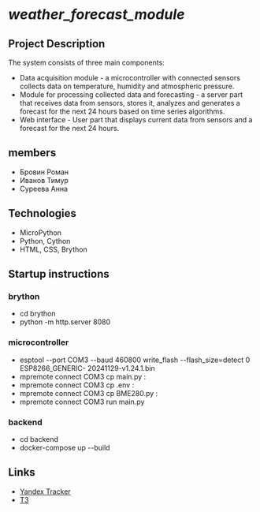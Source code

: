 # _weather_forecast_module_ 
## Project Description
The system consists of three main components:
+ Data acquisition module - a microcontroller with connected sensors collects data on temperature, humidity and atmospheric pressure.
+ Module for processing collected data and forecasting - a server part that receives data from sensors, stores it, analyzes and generates a forecast for the next 24 hours based on time series algorithms.
+ Web interface - User part that displays current data from sensors and a forecast for the next 24 hours.


## members 
+ Бровин Роман
+ Иванов Тимур
+ Суреева Анна

## Technologies
+ MicroPython
+ Python, Cython
+ HTML, CSS, Brython
  

## Startup instructions

### brython
+ cd brython
+ python -m http.server 8080

### microcontroller
+ esptool --port COM3 --baud 460800 write_flash --flash_size=detect 0 ESP8266_GENERIC-
20241129-v1.24.1.bin
+ mpremote connect COM3 cp main.py :
+ mpremote connect COM3 cp .env :  
+ mpremote connect COM3 cp BME280.py :
+ mpremote connect COM3 run main.py

### backend
+ cd backend
+ docker-compose up --build

## Links
+ [Yandex Tracker](https://tracker.yandex.ru/pages/projects/1)
+ [ТЗ](https://docs.google.com/document/d/1jqwq2AIuy9JbQfYT4eQSN86LeIlsva3Xh_djTVbTft4/edit?tab=t.0)
